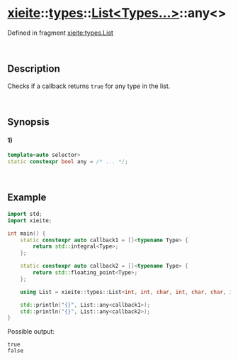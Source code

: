 # [xieite](../../../../../xieite.md)\:\:[types](../../../../../types.md)\:\:[List<Types...>](../../../list.md)\:\:any\<\>
Defined in fragment [xieite:types.List](../../../../../../src/types/list.cpp)

&nbsp;

## Description
Checks if a callback returns `true` for any type in the list.

&nbsp;

## Synopsis
#### 1)
```cpp
template<auto selector>
static constexpr bool any = /* ... */;
```

&nbsp;

## Example
```cpp
import std;
import xieite;

int main() {
    static constexpr auto callback1 = []<typename Type> {
        return std::integral<Type>;
    };

    static constexpr auto callback2 = []<typename Type> {
        return std::floating_point<Type>;
    };

    using List = xieite::types::List<int, int, char, int, char, char, int>;

    std::println("{}", List::any<callback1>);
    std::println("{}", List::any<callback2>);
}
```
Possible output:
```
true
false
```
